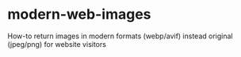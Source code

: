 # modern-web-images
How-to return images in modern formats (webp/avif) instead original (jpeg/png) for website visitors
